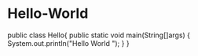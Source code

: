 # Hello-World
 public class Hello{
    public static void main(String[]args)
    {
    System.out.println("Hello World ");
    }
    }
